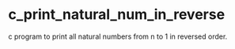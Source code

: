 # c_print_natural_num_in_reverse
c program to print all natural numbers from n to 1 in reversed order. 
